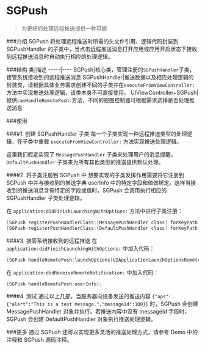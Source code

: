 SGPush
=========

>为更好的处理远程推送提供一种可能

###介绍
SGPush 将处理远程推送时所需的头文件引用、逻辑代码封装到 SGPushHandler 的子类中，当点击远程推送消息打开应用或应用开启状态下接收到远程推送消息时自动执行相应的处理逻辑。

###结构
类|描述
-----|----
SGPush|核心类，管理注册的`SGPushHandler`子类，接管系统接收到的远程推送消息
SGPushHandler|推送数据以及相应处理逻辑的封装类，请根据具体业务需求创建不同的子类并在`executeFromViewController:` 方法中实现推送处理逻辑，该类本身不可直接使用。
UIViewController+SGPush|提供`canHandleRemotePush:`方法，不同的视图控制器可根据需求选择是否处理推送消息

###使用

####1. 创建 SGPushHandler 子类
每一个子类实现一种远程推送类型的处理逻辑，在子类中重载 `executeFromViewController:` 方法实现推送处理逻辑。

这里我们假定实现了 `MessagePushHandler` 子类来处理用户的消息提醒，`DefaultPushHandler` 子类来为所有其他类型的推送提供默认处理。

####2. 将子类注册到 SGPush 中
想要实现的子类发挥作用需要将它注册到 SGPush 中并与接收到的推送字典 userInfo 中的特定字段和值做绑定。这样当接收到的推送消息含有特定的字段或值时，SGPush 会调用执行相应的 SGPushHandler 子类处理逻辑。  

在 `application:didFinishLaunchingWithOptions:` 方法中进行子类注册：  
```objective-c
[SGPush registerPushHandlerClass:[MessagePushHandler class] forKeyPath:@"aps.messageId"];
[SGPush registerPushHandlerClass:[DefaultPushHandler class] forKeyPath:@"aps"];
```
####3. 接管系统接收到的远程推送
在 `application:didFinishLaunchingWithOptions:` 中加入代码：   
```objective-c
[SGPush handleRemotePush:launchOptions[UIApplicationLaunchOptionsRemoteNotificationKey]];
```  
在 `application:didReceiveRemoteNotification:` 中加入代码：
```objective-c
[SGPush handleRemotePush:userInfo];
```   
####4. 测试
通过以上几部，当服务器向设备发送的推送内容 `{"aps":{"alert":"This is a test message.","messageId":100}}` 时，SGPush 会创建 MessagePushHandler 对象并执行。若推送内容中没有 messageId 字段时，SGPush 会创建 DefaultPushHandler 对象执行推送处理逻辑。

###更多
通过 SGPush 还可以实现更多灵活的推送处理方式，请参考 Demo 中的注释和 SGPush 源码注释。
